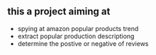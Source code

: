 ## this a project aiming at 
  - spying at amazon popular products trend
  - extract popular production descriptiong
  - determine the postive or negative of reviews
  
 
